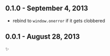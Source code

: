 0.1.0 - September 4, 2013
-------------------------
* rebind to `window.onerror` if it gets clobbered

0.0.1 - August 28, 2013
-----------------------
:sparkles: